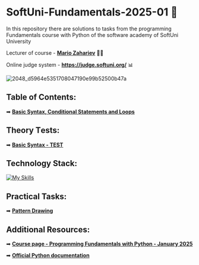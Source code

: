 # SoftUni-Fundamentals-2025-01 🏫
In this repository there are solutions to tasks from the programming Fundamentals course with Python of the software academy of SoftUni University 

Lecturer of course - **[Mario Zahariev](https://www.linkedin.com/in/mario-zahariev-753a7b202/)** 🐱‍🚀

Online judge system - **https://judge.softuni.org/** 📊 
  
![2048_d5964e5351708047190e99b52500b47a](https://github.com/zahariev-webbersof/python-fundamentals-05-2024/assets/68993494/119a51ec-0428-4da7-801f-462140fb9cc7)
 
## Table of Contents:
➡ [**Basic Syntax, Conditional Statements and Loops**]() 
 
 
## Theory Тests:
➡ [**Basic Syntax - TEST**]()
 
## Technology Stack: 
[![My Skills](https://skillicons.dev/icons?i=python,django,postgresql,git,html,css,linux,apple,windows&theme=light)](https://skillicons.dev)

## Practical Tasks: 
➡ [**Pattern Drawing**]()


## Additional Resources:

➡ [**Course page - Programming Fundamentals with Python - January 2025**](https://softuni.bg/trainings/4832/programming-fundamentals-with-python-january-2025)

➡ [**Official Python documentation**](https://docs.python.org/3/)


